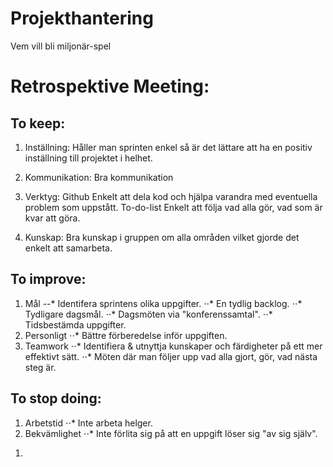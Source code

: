 # Projekthantering
Vem vill bli miljonär-spel

# Retrospektive Meeting:

## To keep:
1. Inställning:
    Håller man sprinten enkel så är det lättare att ha en positiv inställning till projektet i helhet.

2. Kommunikation:
    Bra kommunikation 
3. Verktyg:
    Github
        Enkelt att dela kod och hjälpa varandra med eventuella problem som uppstått.
    To-do-list
        Enkelt att följa vad alla gör, vad som är kvar att göra.
4. Kunskap:
    Bra kunskap i gruppen om alla områden vilket gjorde det enkelt att samarbeta.


## To improve: 
1. Mål
--* Identifera sprintens olika uppgifter.
⋅⋅* En tydlig backlog.
⋅⋅* Tydligare dagsmål.
⋅⋅* Dagsmöten via "konferenssamtal".
⋅⋅* Tidsbestämda uppgifter.
2. Personligt
⋅⋅* Bättre förberedelse inför uppgiften.
3. Teamwork
⋅⋅* Identifiera & utnyttja kunskaper och färdigheter på ett mer effektivt sätt.
⋅⋅* Möten där man följer upp vad alla gjort, gör, vad nästa steg är.

## To stop doing:
1. Arbetstid
⋅⋅* Inte arbeta helger.
2. Bekvämlighet
⋅⋅* Inte förlita sig på att en uppgift löser sig "av sig själv".


<!-- 
**********************
CHANGELOG
**********************
 -->

 <!-- 
**********************
FUTURE IMPROVEMENTS
**********************
 -->

 1. 